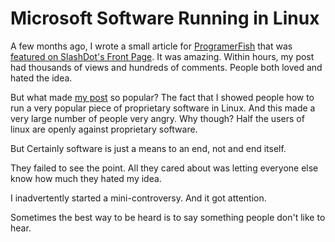 # Microsoft Software Running in Linux

  A few months ago, I wrote a small article for [ProgramerFish](http://programmerfish.com/) that was [featured on SlashDot's Front Page](http://tech.slashdot.org/article.pl?sid=09/03/17/2235215). It was amazing. Within hours, my post had thousands of views and hundreds of comments. People both loved and hated the idea.

 But what made [my post](http://tech.slashdot.org/article.pl?sid=09/03/17/2235215) so popular? The fact that I showed people how to run a very popular piece of proprietary software in Linux. And this made a very large number of people very angry. Why though? Half the users of linux are openly against proprietary software.

 But Certainly software is just a means to an end, not and end itself.

 They failed to see the point. All they cared about was letting everyone else know how much they hated my idea.

 I inadvertently started a mini\-controversy. And it got attention.

 Sometimes the best way to be heard is to say something people don't like to hear.

  